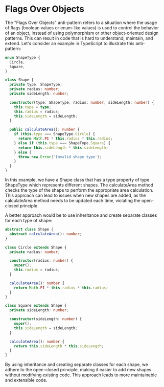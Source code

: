 # Flags Over Objects

The "Flags Over Objects" anti-pattern refers to a situation where the usage of flags (boolean values or enum-like values) is used to control the behavior of an object, instead of using polymorphism or other object-oriented design patterns. This can result in code that is hard to understand, maintain, and extend. Let's consider an example in TypeScript to illustrate this anti-pattern:

```typescript
enum ShapeType {
  Circle,
  Square,
}

class Shape {
  private type: ShapeType;
  private radius: number;
  private sideLength: number;

  constructor(type: ShapeType, radius: number, sideLength: number) {
    this.type = type;
    this.radius = radius;
    this.sideLength = sideLength;
  }

  public calculateArea(): number {
    if (this.type === ShapeType.Circle) {
      return Math.PI * this.radius * this.radius;
    } else if (this.type === ShapeType.Square) {
      return this.sideLength * this.sideLength;
    } else {
      throw new Error('Invalid shape type');
    }
  }
}
```

In this example, we have a Shape class that has a type property of type ShapeType which represents different shapes. The calculateArea method checks the type of the shape to perform the appropriate area calculation. This approach can lead to issues when new shapes are added, as the calculateArea method needs to be updated each time, violating the open-closed principle.

A better approach would be to use inheritance and create separate classes for each type of shape:

```typescript
abstract class Shape {
  abstract calculateArea(): number;
}

class Circle extends Shape {
  private radius: number;

  constructor(radius: number) {
    super();
    this.radius = radius;
  }

  calculateArea(): number {
    return Math.PI * this.radius * this.radius;
  }
}

class Square extends Shape {
  private sideLength: number;

  constructor(sideLength: number) {
    super();
    this.sideLength = sideLength;
  }

  calculateArea(): number {
    return this.sideLength * this.sideLength;
  }
}
```

By using inheritance and creating separate classes for each shape, we adhere to the open-closed principle, making it easier to add new shapes without modifying existing code. This approach leads to more maintainable and extensible code.

